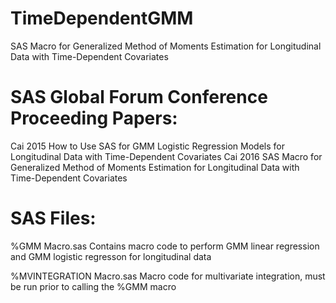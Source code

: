 # TimeDependentGMM
SAS Macro for Generalized Method of Moments Estimation for Longitudinal Data with Time-Dependent Covariates

# SAS Global Forum Conference Proceeding Papers:
Cai 2015 How to Use SAS for GMM Logistic Regression Models for Longitudinal Data with Time-Dependent Covariates
Cai 2016 SAS Macro for Generalized Method of Moments Estimation for Longitudinal Data with Time-Dependent Covariates

# SAS Files:
%GMM Macro.sas
Contains macro code to perform GMM linear regression and GMM logistic regresson for longitudinal data

%MVINTEGRATION Macro.sas
Macro code for multivariate integration, must be run prior to calling the %GMM macro
